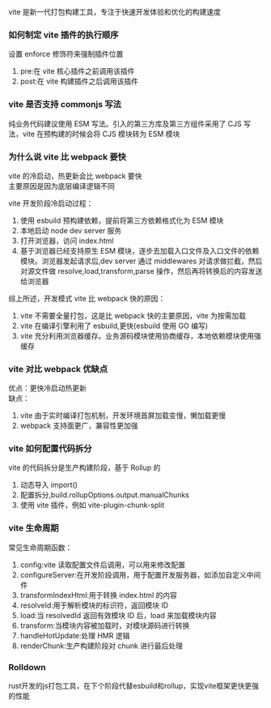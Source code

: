vite 是新一代打包构建工具，专注于快速开发体验和优化的构建速度

### 如何制定 vite 插件的执行顺序

设置 enforce 修饰符来强制插件位置

1. pre:在 vite 核心插件之前调用该插件
2. post:在 vite 构建插件之后调用该插件

### vite 是否支持 commonjs 写法

纯业务代码建议使用 ESM 写法。引入的第三方库及第三方组件采用了 CJS 写法，vite 在预构建的时候会将 CJS 模块转为 ESM 模块

### 为什么说 vite 比 webpack 要快

vite 的冷启动，热更新会比 webpack 要快  
主要原因是因为底层编译逻辑不同

vite 开发阶段冷启动过程：

1. 使用 esbuild 预构建依赖，提前将第三方依赖格式化为 ESM 模块
2. 本地启动 node dev server 服务
3. 打开浏览器，访问 index.html
4. 基于浏览器已经支持原生 ESM 模块，逐步去加载入口文件及入口文件的依赖模块。浏览器发起请求后,dev server 通过 middlewares 对请求做拦截，然后对源文件做 resolve,load,transform,parse 操作，然后再将转换后的内容发送给浏览器

综上所述，开发模式 vite 比 webpack 快的原因：

1. vite 不需要全量打包，这是比 webpack 快的主要原因，vite 为按需加载
2. vite 在编译引擎利用了 esbuild,更快(esbuild 使用 GO 编写)
3. vite 充分利用浏览器缓存。业务源码模块使用协商缓存，本地依赖模块使用强缓存

### vite 对比 webpack 优缺点

优点：更快冷启动热更新  
缺点：

1. vite 由于实时编译打包机制，开发环境首屏加载变慢，懒加载更慢
2. webpack 支持面更广，兼容性更加强

### vite 如何配置代码拆分

vite 的代码拆分是生产构建阶段，基于 Rollup 的

1. 动态导入 import()
2. 配置拆分,build.rollupOptions.output.manualChunks
3. 使用 vite 插件，例如 vite-plugin-chunk-split

### vite 生命周期

常见生命周期函数：

1. config:vite 读取配置文件后调用，可以用来修改配置
2. configureServer:在开发阶段调用，用于配置开发服务器，如添加自定义中间件
3. transformIndexHtml:用于转换 index.html 的内容
4. resolveId:用于解析模块的标识符，返回模块 ID
5. load:当 resolvedId 返回有效模块 ID 后，load 来加载模块内容
6. transform:当模块内容被加载时，对模块源码进行转换
7. handleHotUpdate:处理 HMR 逻辑
8. renderChunk:生产构建阶段对 chunk 进行最后处理


### Rolldown
rust开发的js打包工具，在下个阶段代替esbuild和rollup，实现vite框架更快更强的性能   